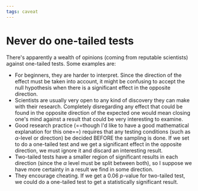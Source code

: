 ```yaml
---
tags: caveat
---
```


# Never do one-tailed tests
There's apparently a wealth of opinions (coming from reputable scientists) against one-tailed tests. Some examples are:
* For beginners, they are harder to interpret. Since the direction of the effect must be taken into account, it might be confusing to accept the null hypothesis when there is a significant effect in the opposite direction.
* Scientists are usually very open to any kind of discovery they can make with their research. Completely disregarding any effect that could be found in the opposite direction of the expected one would mean closing one's mind against a result that could be very interesting to examine.
* Good research practice (==though I'd like to have a good mathematical explanation for this one==) requires that any testing conditions (such as $\alpha$-level or direction) be decided BEFORE the sampling is done. If we set to do a one-tailed test and we get a significant effect in the opposite direction, we must ignore it and discard an interesting result.
* Two-tailed tests have a smaller region of significant results in each direction (since the $\alpha$ level must be split between both), so I suppose we have more certainty in a result we find in some direction.
* They encourage cheating. If we get a $0.06$ $p$-value for two-tailed test, we could do a one-tailed test to get a statistically significant result.
